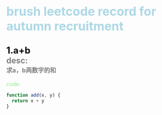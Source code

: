 # <font size=6 color=lightblue >brush leetcode record for autumn recruitment</font> 

<font color=black size=5>1.a+b<br></font>
<font color=gray>desc:<br></font>
<font color=gray size=3>求a，b两数字的和</font>
---
<font color=lightgreen>code:</font>

```javascript
function add(x, y) {
  return x + y
}
```